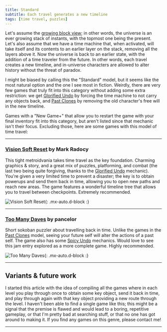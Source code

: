 ```yaml
---
title: Standard
subtitle: Each travel generates a new timeline
tags: [time travel, puzzles]
---
```


Let's assume the [growing block view](https://en.wikipedia.org/wiki/Growing_block_universe); in other words, the universe is an ever
growing stack of instants, with the topmost one being the present. Let's also assume that we have a time machine that, when activated,
will take itself and its contents to an earlier layer on the stack, removing all the layers above it. Now the universe is back to an
earlier state, with the addition of a time traveler from the future. In other words, each travel creates a new timeline, and in-universe
characters are allowed to alter history without the threat of paradox. 

I might be biased by calling this the "Standard" model, but it
seems like the most natural option and the one I see most in fiction. Weirdly, there are very few games that truly fit into this
category without adding some extra restriction: we get [Glorified Undo](/time-genres/glorified-undo) by forcing the time machine to
not carry any objects back, and [Past Clones](/time-genres/past-clones) by removing the old character's free will in the new timeline.

Games with a "New Game+" that allow you to restart the game with your final inventory fit into this category, but aren't listed since
that mechanic isn't their focus. Excluding those, here are some games with this model of time travel:

-----

### [Vision Soft Reset](https://store.steampowered.com/app/1005450/Vision_Soft_Reset/) by Mark Radocy

This tight metroidvania takes time travel as the key foundation. Charming graphics & story, and a great mix of puzzles, platforming,
and combat (the last two being quite forgiving, thanks to the [Glorified Undo](/time-genres/glorified-undo) mechanic). You're given
a very limited time to prevent a disaster; the key is to obtain powerups and send them back in time, allowing you to open new paths
and reach new areas. The game features a wonderful timeline tree that allows you to travel between checkpoints. Extremely recommended.

![Vision Soft Reset](https://img.itch.zone/aW1hZ2UvMTIxMDEzLzE3NDQ0NzAucG5n/original/68W%2FUU.png){: .mx-auto.d-block :}

-----

### [Too Many Daves](https://pancelor.itch.io/too-many-daves-gmtk2021) by pancelor

Short sokoban puzzler about travelling back in time. Unlike the games in the [Past Clones](/time-genres/past-clones) model, seeing your
future self will alter the actions of a past self. The game also has some [Spicy Undo](/time-genres/spicy-undo) mechanics. Would love to
see this jam entry explored as a more complete game. Highly recommended.

![Too Many Daves](https://img.itch.zone/aW1nLzYyNTAxMzkuZ2lm/original/7Nl9OR.gif){: .mx-auto.d-block :}

-----

## Variants & future work

I started this article with the idea of compiling all the games where in each level you play through once to obtain some key object,
send it back in time, and play through again with that key object providing a new route through the level. I haven't been able to find
a single game like this; this might be a signal that the premise is flawed and would lead to a boring, repetitive gameplay, or that
I'm pretty bad at searching stuff, or that no one has got around to making it. If you find any games on this genre, please contact me!

-----